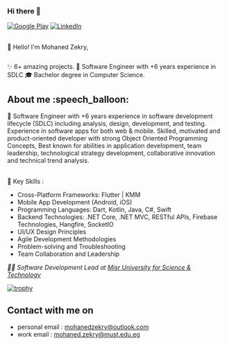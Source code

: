### Hi there 👋

<p><a href="https://www.facebook.com/MohanadZekry" target="_blank"><img alt="Google Play" src="https://img.shields.io/badge/Facebook-4267B2.svg?style=for-the-badge&logo=facebook&logoColor=white" /></a> <a href="https://www.linkedin.com/in/mohanedzekry" target="_blank"><img alt="LinkedIn" src="https://img.shields.io/badge/linkedin-0077b5.svg?style=for-the-badge&logo=linkedin&logoColor=white" /></a>
<br />
<br />

👋 Hello! I'm Mohaned Zekry,
<p><img src="https://komarev.com/ghpvc/?username=MohanedZekry&style=flat-square&color=blue" alt=""></p>

✨ 6+ amazing projects.
📱 Software Engineer with +6 years experience in SDLC
🎓 Bachelor degree in Computer Science.

<h2> About me :speech_balloon: </h2>
🚀 Software Engineer with +6 years experience in software development lifecycle (SDLC) including analysis, design, development, and testing. Experience in software apps for both web & mobile. Skilled, motivated and product-oriented developer with strong Object Oriented Programming Concepts, Best known for abilities in application development, team leadership, technological strategy development, collaborative innovation and technical trend analysis.
<br />
<br />

🌟 Key Skills :
- Cross-Platform Frameworks: Flutter | KMM
- Mobile App Development (Android, iOS)
- Programming Languages: Dart, Kotlin, Java, C#, Swift
- Backend Technologies: .NET Core, .NET MVC, RESTful APIs, Firebase Technologies, Hangfire, SocketIO
- UI/UX Design Principles
- Agile Development Methodologies
- Problem-solving and Troubleshooting
- Team Collaboration and Leadership

<p><em>🧑‍💻 Software Development Lead at <a href="http://must.edu.eg">Misr University for Science & Technology </a></br> 
</em></p>

[![trophy](https://github-profile-trophy.vercel.app/?username=mohanedzekry)](https://github.com/MohanedZekry)

<h2> Contact with me on </h2>

- personal email : mohanedzekry@outlook.com
- work email : mohaned.zekry@must.edu.eg

